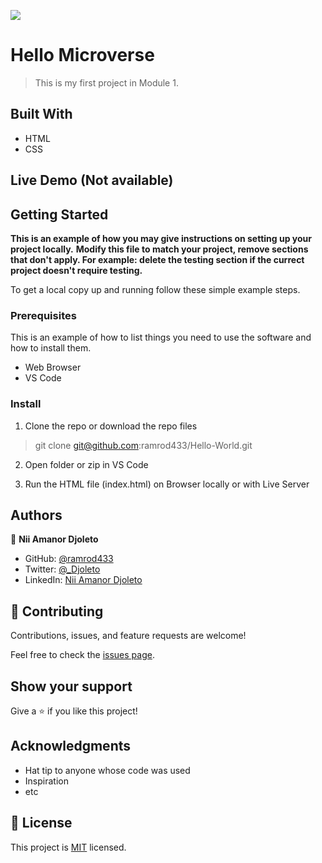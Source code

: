 ![](https://img.shields.io/badge/Microverse-blueviolet)

# Hello Microverse

> This is my first project in Module 1.

## Built With

- HTML
- CSS

## Live Demo (Not available)

## Getting Started

**This is an example of how you may give instructions on setting up your project locally.**
**Modify this file to match your project, remove sections that don't apply. For example: delete the testing section if the currect project doesn't require testing.**

To get a local copy up and running follow these simple example steps.

### Prerequisites

This is an example of how to list things you need to use the software and how to install them.

- Web Browser
- VS Code

### Install

1. Clone the repo or download the repo files

> git clone git@github.com:ramrod433/Hello-World.git

2. Open folder or zip in VS Code

3. Run the HTML file (index.html) on Browser locally or with Live Server

## Authors

👤 **Nii Amanor Djoleto**

- GitHub: [@ramrod433](https://github.com/ramrod433)
- Twitter: [@\_Djoleto](https://twitter.com/_djoleto_)
- LinkedIn: [Nii Amanor Djoleto](https://linkedin.com/in/nii-amanor-djoleto-072b8a14a)

## 🤝 Contributing

Contributions, issues, and feature requests are welcome!

Feel free to check the [issues page](https://github.com/ramrod433/Hello-World/issues).

## Show your support

Give a ⭐️ if you like this project!

## Acknowledgments

- Hat tip to anyone whose code was used
- Inspiration
- etc

## 📝 License

This project is [MIT](./MIT.md) licensed.
